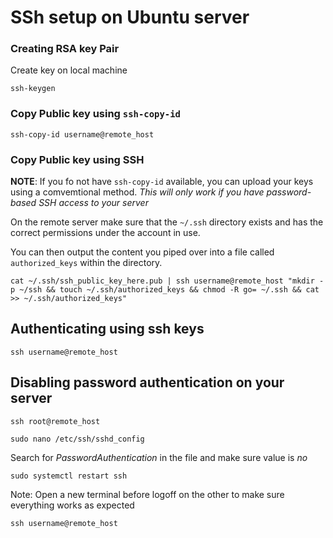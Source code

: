# SSh setup on Ubuntu server


### Creating RSA key Pair

Create key on local machine

`ssh-keygen`

### Copy Public key using `ssh-copy-id`

`ssh-copy-id username@remote_host`

### Copy Public key using SSH

**NOTE**: If you fo not have `ssh-copy-id` available, you can upload your keys using a comvemtional method. *This will only work if you have password-based SSH access to your server*

On the remote server make sure that the `~/.ssh` directory exists and has the correct permissions under the account in use.

You can then output the content you piped over into a file called `authorized_keys` within the directory.

`cat ~/.ssh/ssh_public_key_here.pub | ssh username@remote_host "mkdir -p ~/ssh && touch ~/.ssh/authorized_keys && chmod -R go= ~/.ssh && cat >> ~/.ssh/authorized_keys"`


## Authenticating using ssh keys

`ssh username@remote_host`

## Disabling password authentication on your server

`ssh root@remote_host`

`sudo nano /etc/ssh/sshd_config`

Search for *PasswordAuthentication* in the file and make sure value is  *no*

`sudo systemctl restart ssh`

Note: Open a new terminal before logoff on the other to make sure everything works as expected

`ssh username@remote_host`



